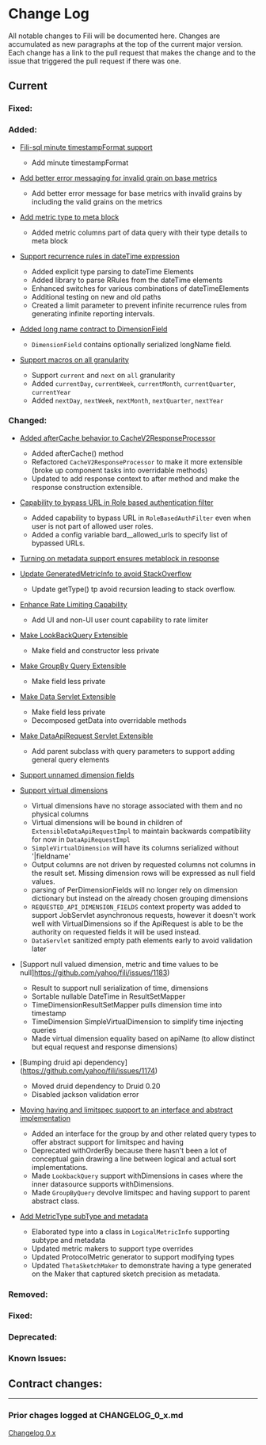 Change Log
==========

All notable changes to Fili will be documented here. Changes are accumulated as new paragraphs at the top of the current
major version. Each change has a link to the pull request that makes the change and to the issue that triggered the
pull request if there was one.

Current
-------

### Fixed:

### Added:
- [Fili-sql minute timestampFormat support](https://github.com/yahoo/fili/issues/1210)
  * Add minute timestampFormat

- [Add better error messaging for invalid grain on base metrics](https://github.com/yahoo/fili/issues/1207)
   * Add better error message for base metrics with invalid grains by including the valid grains on the metrics
   
- [Add metric type to meta block](https://github.com/yahoo/fili/issues/1197)
   * Added metric columns part of data query with their type details to meta block
    
- [Support recurrence rules in dateTime expression](https://github.com/yahoo/fili/issues/1195)
   * Added explicit type parsing to dateTime Elements
   * Added library to parse RRules from the dateTime elements
   * Enhanced switches for various combinations of dateTimeElements
   * Additional testing on new and old paths
   * Created a limit parameter to prevent infinite recurrence rules from generating infinite reporting intervals.
   
- [Added long name contract to DimensionField](https://github.com/yahoo/fili/issues/1200)
   * `DimensionField` contains optionally serialized longName field.

- [Support macros on all granularity](https://github.com/yahoo/fili/issues/1208)
   * Support `current` and `next` on `all` granularity
   * Added `currentDay`, `currentWeek`, `currentMonth`, `currentQuarter`, `currentYear`
   * Added `nextDay`, `nextWeek`, `nextMonth`, `nextQuarter`, `nextYear`

### Changed:
- [Added afterCache behavior to CacheV2ResponseProcessor](https://github.com/yahoo/fili/issues/1214)
  * Added afterCache() method
  * Refactored `CacheV2ResponseProcessor` to make it more extensible (broke up component tasks into overridable methods)
  * Updated to add response context to after method and make the response construction extensible.

- [Capability to bypass URL in Role based authentication filter](https://github.com/yahoo/fili/pull/1205)
  * Added capability to bypass URL in `RoleBasedAuthFilter` even when user is not part of allowed user roles.
  * Added a config variable bard__allowed_urls to specify list of bypassed URLs. 
  
- [Turning on metadata support ensures metablock in response](https://github.com/yahoo/fili/issues/1204)

- [Update GeneratedMetricInfo to avoid StackOverflow](https://github.com/yahoo/fili/issues/1194)
   * Update getType() tp avoid recursion leading to stack overflow.
   
- [Enhance Rate Limiting Capability](https://github.com/yahoo/fili/issues/1188)
   * Add UI and non-UI user count capability to rate limiter
   
- [Make LookBackQuery Extensible](https://github.com/yahoo/fili/issues/1182)
   * Make field and constructor less private

- [Make GroupBy Query Extensible](https://github.com/yahoo/fili/issues/1181)
   * Make field less private

- [Make Data Servlet Extensible](https://github.com/yahoo/fili/issues/1176)
  * Make field less private
  * Decomposed getData into overridable methods

- [Make DataApiRequest Servlet Extensible](https://github.com/yahoo/fili/issues/1176)
  * Add parent subclass with query parameters to support adding general query elements

- [Support unnamed dimension fields](https://github.com/yahoo/fili/issues/1179)

- [Support virtual dimensions](https://github.com/yahoo/fili/issues/1179)
  * Virtual dimensions have no storage associated with them and no physical columns
  * Virtual dimensions will be bound in children of `ExtensibleDataApiRequestImpl` to maintain backwards compatibility for now in `DataApiRequestImpl`
  * `SimpleVirtualDimension`  will have its columns serialized without '|fieldname'
  * Output columns are not driven by requested columns not columns in the result set.  Missing dimension rows will be expressed as null field values.
  * parsing of PerDimensionFields will no longer rely on dimension dictionary but instead on the already chosen grouping dimensions
  *  `REQUESTED_API_DIMENSION_FIELDS` context property was added to support JobServlet asynchronous requests, however it doesn't work well with VirtualDimensions so if the ApiRequest is able to be the authority on requested fields it will be used instead.
  * `DataServlet` sanitized empty path elements early to avoid validation later

- [Support null valued dimension, metric and time values to be null]https://github.com/yahoo/fili/issues/1183)  
   * Result to support null serialization of time, dimensions
   * Sortable nullable DateTime in ResultSetMapper
   * TimeDimensionResultSetMapper pulls dimension time into timestamp 
   * TimeDimension SimpleVirtualDimension to simplify time injecting queries
   * Made virtual dimension equality based on apiName (to allow distinct but equal request and response dimensions)

- [Bumping druid api dependency] (https://github.com/yahoo/fili/issues/1174)
   * Moved druid dependency to Druid 0.20
   * Disabled jackson validation error

- [Moving having and limitspec support to an interface and abstract implementation](https://github.com/yahoo/fili/issues/1185)
   * Added an interface for the group by and other related query types to offer abstract support for limitspec and having
   * Deprecated withOrderBy because there hasn't been a lot of conceptual gain drawing a line between logical and actual sort implementations.
   * Made `LookbackQuery` support withDimensions in cases where the inner datasource supports withDimensions.
   * Made `GroupByQuery` devolve limitspec and having support to parent abstract class.
      
- [Add MetricType subType and metadata](https://github.com/yahoo/fili/issues/1189)
   * Elaborated type into a class in `LogicalMetricInfo` supporting subtype and metadata
   * Updated metric makers to support type overrides
   * Updated ProtocolMetric generator to support modifying types
   * Updated `ThetaSketchMaker` to demonstrate having a type generated on the Maker that captured sketch precision as metadata.

### Removed:

### Fixed:

### Deprecated:

### Known Issues:

## Contract changes:
-------------


### Prior chages logged at CHANGELOG_0_x.md

[Changelog 0.x](CHANGELOG_0_x.md)
